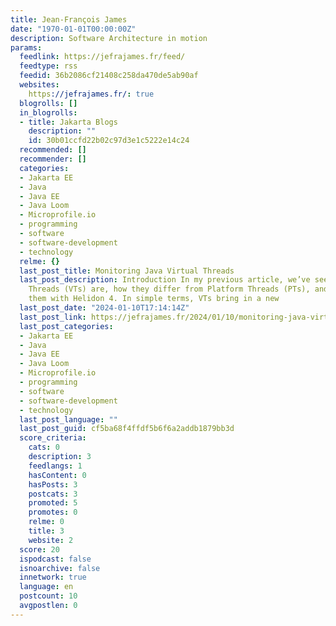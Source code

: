 ```yaml
---
title: Jean-François James
date: "1970-01-01T00:00:00Z"
description: Software Architecture in motion
params:
  feedlink: https://jefrajames.fr/feed/
  feedtype: rss
  feedid: 36b2086cf21408c258da470de5ab90af
  websites:
    https://jefrajames.fr/: true
  blogrolls: []
  in_blogrolls:
  - title: Jakarta Blogs
    description: ""
    id: 30b01ccfd22b02c97d3e1c5222e14c24
  recommended: []
  recommender: []
  categories:
  - Jakarta EE
  - Java
  - Java EE
  - Java Loom
  - Microprofile.io
  - programming
  - software
  - software-development
  - technology
  relme: {}
  last_post_title: Monitoring Java Virtual Threads
  last_post_description: Introduction In my previous article, we’ve seen what Virtual
    Threads (VTs) are, how they differ from Platform Threads (PTs), and how to use
    them with Helidon 4. In simple terms, VTs bring in a new
  last_post_date: "2024-01-10T17:14:14Z"
  last_post_link: https://jefrajames.fr/2024/01/10/monitoring-java-virtual-threads/
  last_post_categories:
  - Jakarta EE
  - Java
  - Java EE
  - Java Loom
  - Microprofile.io
  - programming
  - software
  - software-development
  - technology
  last_post_language: ""
  last_post_guid: cf5ba68f4ffdf5b6f6a2addb1879bb3d
  score_criteria:
    cats: 0
    description: 3
    feedlangs: 1
    hasContent: 0
    hasPosts: 3
    postcats: 3
    promoted: 5
    promotes: 0
    relme: 0
    title: 3
    website: 2
  score: 20
  ispodcast: false
  isnoarchive: false
  innetwork: true
  language: en
  postcount: 10
  avgpostlen: 0
---
```

